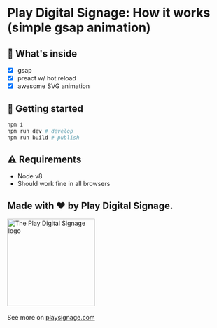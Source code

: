 # Play Digital Signage: How it works (simple gsap animation)

## 👀 What's inside
- [x] gsap
- [x] preact w/ hot reload
- [x] awesome SVG animation

## 🏁 Getting started
```bash
npm i
npm run dev # develop
npm run build # publish
```

## ⚠️ Requirements
- Node v8
- Should work fine in all browsers


## Made with ❤️ by Play Digital Signage.
<a href="https://playsignage.com"><img src="https://user-images.githubusercontent.com/1515742/27834241-81a47558-60d6-11e7-9fdf-f4b2c2bcb5ab.png" alt="The Play Digital Signage logo" style="width:200px;"/></a><br/><br/>
See more on [playsignage.com](http://playsignage.com)
